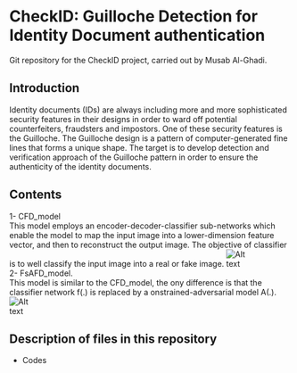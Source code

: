 # CheckID: Guilloche Detection for Identity Document authentication
Git repository for the CheckID project, carried out by Musab Al-Ghadi.

## Introduction <br />

Identity documents (IDs) are always including more and more sophisticated security features in their designs in order to ward off potential counterfeiters, fraudsters and impostors. One of these security features is the Guilloche. The Guilloche design is a pattern of computer-generated fine lines that forms a unique shape. The target is to develop detection and verification approach of the Guilloche pattern in order to ensure the authenticity of the identity documents.

## Contents <br />

1- CFD_model <br />
This model employs an encoder-decoder-classifier sub-networks which enable the model to map the input image into a lower-dimension feature vector, and then to reconstruct the output image. The objective of classifier is to well classify the input image into a real or fake image. 
<img
  src="blob/ContFD.png"
  alt="Alt text"
  title="Optional title"
  style="display: inline-block; margin: 0 auto; max-width: 50px">
  <br />
2- FsAFD_model. <br /> 
This model is similar to the CFD_model, the ony difference is that the classifier network f(.) is replaced by a onstrained-adversarial model A(.).
<img
  src="blob/AdvFD.png"
  alt="Alt text"
  title="Optional title"
  style="display: inline-block; margin: 0 auto; max-width: 50px">
  <br />

## Description of files in this repository <br />

- Codes

